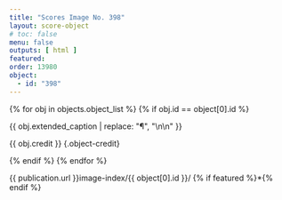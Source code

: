```yaml
---
title: "Scores Image No. 398"
layout: score-object
# toc: false
menu: false
outputs: [ html ]
featured: 
order: 13980
object:
  - id: "398"
---
```


{% for obj in objects.object_list %}
{% if obj.id == object[0].id %}

{{ obj.extended_caption | replace: "¶", "\n\n" }}

{{ obj.credit }} {.object-credit}

{% endif %}
{% endfor %}

<div class="object-credit object-url is-print-only">

{{ publication.url }}image-index/{{ object[0].id }}/ {% if featured %}*{% endif %}

</div>
